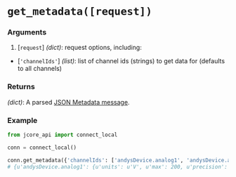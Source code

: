 # `get_metadata([request])`

### Arguments

1. [`request`] *(dict)*: request options, including:
  * [`'channelIds'`] *(list)*: list of channel ids (strings) to get data for (defaults to all channels)

### Returns

*(dict)*: A parsed [JSON Metadata message](../schema/metadata.md).

### Example

```py
from jcore_api import connect_local

conn = connect_local()

conn.get_metadata({'channelIds': ['andysDevice.analog1', 'andysDevice.analog2']})
# {u'andysDevice.analog1': {u'units': u'V', u'max': 200, u'precision': 1, u'name': u'Analog 1', u'min': 0}, u'andysDevice.analog2': {u'units': u'V', u'max': 5, u'precision': 1, u'name': u'Analog 2', u'min': 0}}
```
